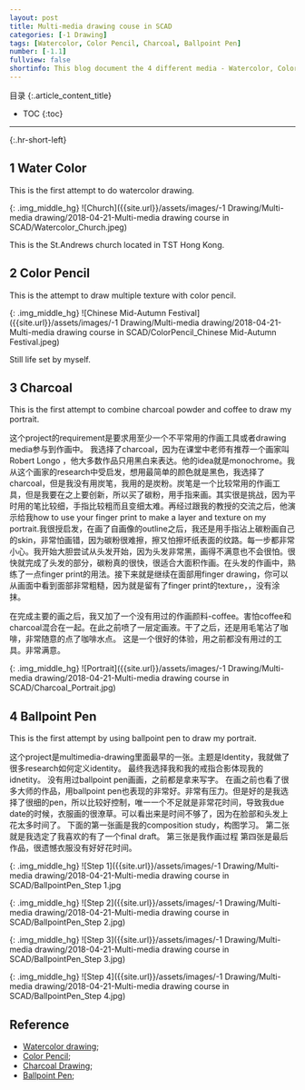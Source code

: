 ```yaml
---
layout: post
title: Multi-media drawing couse in SCAD
categories: [-1 Drawing]
tags: [Watercolor, Color Pencil, Charcoal, Ballpoint Pen]
number: [-1.1]
fullview: false
shortinfo: This blog document the 4 different media - Watercolor, Color Pencil, Charcoal, Ballpoint Pen - drawing.
---
```

目录
{:.article_content_title}

* TOC
{:toc}

---
{:.hr-short-left}

## 1 Water Color

This is the first attempt to do watercolor drawing.

{: .img_middle_hg}
![Church]({{site.url}}/assets/images/-1 Drawing/Multi-media drawing/2018-04-21-Multi-media drawing course in SCAD/Watercolor_Church.jpeg)


This is the St.Andrews church located in TST Hong Kong.


## 2 Color Pencil

This is the attempt to draw multiple texture with color pencil.

{: .img_middle_hg}
![Chinese Mid-Autumn Festival]({{site.url}}/assets/images/-1 Drawing/Multi-media drawing/2018-04-21-Multi-media drawing course in SCAD/ColorPencil_Chinese Mid-Autumn Festival.jpeg)

Still life set by myself.

## 3 Charcoal

This is the first attempt to combine charcoal powder and coffee to draw my portrait.


这个project的requirement是要求用至少一个不平常用的作画工具或者drawing media参与到作画中。
我选择了charcoal，因为在课堂中老师有推荐一个画家叫Robert Longo ，他大多数作品只用黑白来表达。他的idea就是monochrome。我从这个画家的research中受启发，想用最简单的颜色就是黑色，我选择了charcoal，但是我没有用炭笔，我用的是炭粉。炭笔是一个比较常用的作画工具，但是我要在之上要创新，所以买了碳粉，用手指来画。其实很是挑战，因为平时用的笔比较细，手指比较粗而且变细太难。再经过跟我的教授的交流之后，他演示给我how to use your finger print to make a layer and texture on my portrait.我很授启发，在画了自画像的outline之后，我还是用手指沾上碳粉画自己的skin，非常怕画错，因为碳粉很难擦，擦又怕擦坏纸表面的纹路。每一步都非常小心。我开始大胆尝试从头发开始，因为头发非常黑，画得不满意也不会很怕。很快就完成了头发的部分，碳粉真的很快，很适合大面积作画。在头发的作画中，熟练了一点finger print的用法。接下来就是继续在面部用finger drawing，你可以从画面中看到面部非常粗糙，因为就是留有了finger print的texture，，没有涂抹。

在完成主要的画之后，我又加了一个没有用过的作画颜料-coffee。害怕coffee和charcoal混合在一起。在此之前喷了一层定画液。干了之后，还是用毛笔沾了咖啡，非常随意的点了咖啡水点。
这是一个很好的体验，用之前都没有用过的工具。非常满意。

{: .img_middle_hg}
![Portrait]({{site.url}}/assets/images/-1 Drawing/Multi-media drawing/2018-04-21-Multi-media drawing course in SCAD/Charcoal_Portrait.jpg)

## 4 Ballpoint Pen

This is the first attempt by using ballpoint pen to draw my portrait.

这个project是multimedia-drawing里面最早的一张。主题是Identity，我就做了很多research如何定义identity。
最终我选择我和我的戒指合影体现我的idnetity。
没有用过ballpoint pen画画，之前都是拿来写字。
在画之前也看了很多大师的作品，用ballpoint pen也表现的非常好。非常有压力。但是好的是我选择了很细的pen，所以比较好控制，唯一一个不足就是非常花时间，导致我due date的时候，衣服画的很潦草。可以看出来是时间不够了，因为在脸部和头发上花太多时间了。
下面的第一张画是我的composition study，构图学习。
第二张就是我选定了我喜欢的有了一个final  draft。
第三张是我作画过程
第四张是最后作品，很遗憾衣服没有好好花时间。



{: .img_middle_hg}
![Step 1]({{site.url}}/assets/images/-1 Drawing/Multi-media drawing/2018-04-21-Multi-media drawing course in SCAD/BallpointPen_Step 1.jpg


{: .img_middle_hg}
![Step 2]({{site.url}}/assets/images/-1 Drawing/Multi-media drawing/2018-04-21-Multi-media drawing course in SCAD/BallpointPen_Step 2.jpg)

{: .img_middle_hg}
![Step 3]({{site.url}}/assets/images/-1 Drawing/Multi-media drawing/2018-04-21-Multi-media drawing course in SCAD/BallpointPen_Step 3.jpg)

{: .img_middle_hg}
![Step 4]({{site.url}}/assets/images/-1 Drawing/Multi-media drawing/2018-04-21-Multi-media drawing course in SCAD/BallpointPen_Step 4.jpg)



## Reference

- [Watercolor drawing](https://www.youtube.com/watch?v=qDqpmSwyHqQ);
- [Color Pencil](https://www.youtube.com/watch?v=5ucIphuuioA);
- [Charcoal Drawing](https://www.youtube.com/watch?v=gP5WYXRfmM4);
- [Ballpoint Pen](https://www.youtube.com/watch?v=wuVJGGfzDFE);




